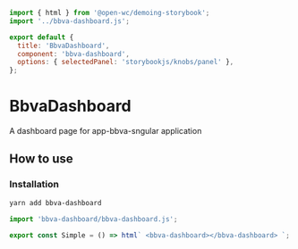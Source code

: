 ```js script
import { html } from '@open-wc/demoing-storybook';
import '../bbva-dashboard.js';

export default {
  title: 'BbvaDashboard',
  component: 'bbva-dashboard',
  options: { selectedPanel: 'storybookjs/knobs/panel' },
};
```

# BbvaDashboard

A dashboard page for app-bbva-sngular application

## How to use

### Installation

```bash
yarn add bbva-dashboard
```

```js
import 'bbva-dashboard/bbva-dashboard.js';
```

```js preview-story
export const Simple = () => html` <bbva-dashboard></bbva-dashboard> `;
```
